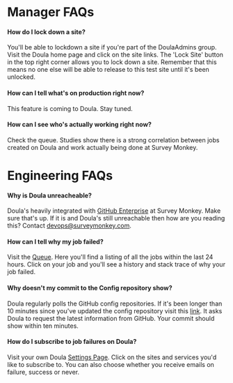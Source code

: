Manager FAQs
===========

#### How do I lock down a site?
You'll be able to lockdown a site if you're part of the DoulaAdmins group. Visit the Doula home page and click on the site links. The 'Lock Site' button in the top right corner allows you to lock down a site. Remember that this means no one else will be able to release to this test site until it's been unlocked.

#### How can I tell what's on production right now?
This feature is coming to Doula. Stay tuned.

#### How can I see who's actually working right now?
Check the queue. Studies show there is a strong correlation between jobs created on Doula and work actually being done at Survey Monkey.

Engineering FAQs
===============

#### Why is Doula unreacheable?
Doula's heavily integrated with [GitHub Enterprise](http://code.corp.surveymonkey.com/) at Survey Monkey. Make sure that's up. If it is and Doula's still unreachable then how are you reading this? Contact devops@surveymonkey.com.

#### How can I tell why my job failed?
Visit the [Queue](http://doula.corp.surveymonkey.com/queue). Here you'll find a listing of all the jobs within the last 24 hours. Click on your job and you'll see a history and stack trace of why your job failed.

#### Why doesn't my commit to the Config repository show?
Doula regularly polls the GitHub config repositories. If it's been longer than 10 minutes since you've updated the config repository visit this [link](http://doula.corp.surveymonkey.com/updatedoula). It asks Doula to request the latest information from GitHub. Your commit should show within ten minutes.

#### How do I subscribe to job failures on Doula?
Visit your own Doula [Settings Page](http://doula.corp.surveymonkey.com/settings). Click on the sites and services you'd like to subscribe to. You can also choose whether you receive emails on failure, success or never.